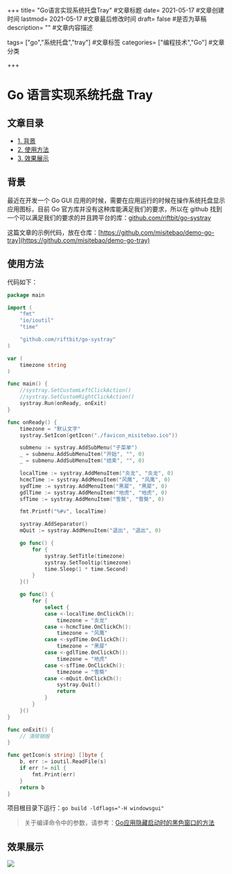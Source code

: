 +++
title= "Go语言实现系统托盘Tray" #文章标题
date= 2021-05-17 #文章创建时间
lastmod= 2021-05-17 #文章最后修改时间
draft= false #是否为草稿
description= "" #文章内容描述

tags= ["go","系统托盘","tray"] #文章标签
categories= ["编程技术","Go"] #文章分类

+++

# Go 语言实现系统托盘 Tray

## 文章目录

- [1. 背景](#nav-1)
- [2. 使用方法](#nav-2)
- [3. 效果展示](#nav-3)

<span id="nav-1"></span>

## 背景

最近在开发一个 Go GUI 应用的时候，需要在应用运行的时候在操作系统托盘显示应用图标，目前 Go 官方库并没有这种库能满足我们的要求，所以在 github 找到一个可以满足我们的要求的并且跨平台的库：[github.com/riftbit/go-systray](github.com/riftbit/go-systray)

这篇文章的示例代码，放在仓库：[https://github.com/misitebao/demo-go-tray](https://github.com/misitebao/demo-go-tray)

<span id="nav-2"></span>

## 使用方法

代码如下：

```go
package main

import (
	"fmt"
	"io/ioutil"
	"time"

	"github.com/riftbit/go-systray"
)

var (
	timezone string
)

func main() {
	//systray.SetCustomLeftClickAction()
	//systray.SetCustomRightClickAction()
	systray.Run(onReady, onExit)
}

func onReady() {
	timezone = "默认文字"
	systray.SetIcon(getIcon("./favicon_misitebao.ico"))

	submenu := systray.AddSubMenu("子菜单")
	_ = submenu.AddSubMenuItem("开始", "", 0)
	_ = submenu.AddSubMenuItem("结束", "", 0)

	localTime := systray.AddMenuItem("炎龙", "炎龙", 0)
	hcmcTime := systray.AddMenuItem("风鹰", "风鹰", 0)
	sydTime := systray.AddMenuItem("黑犀", "黑犀", 0)
	gdlTime := systray.AddMenuItem("地虎", "地虎", 0)
	sfTime := systray.AddMenuItem("雪獒", "雪獒", 0)

	fmt.Printf("%#v", localTime)

	systray.AddSeparator()
	mQuit := systray.AddMenuItem("退出", "退出", 0)

	go func() {
		for {
			systray.SetTitle(timezone)
			systray.SetTooltip(timezone)
			time.Sleep(1 * time.Second)
		}
	}()

	go func() {
		for {
			select {
			case <-localTime.OnClickCh():
				timezone = "炎龙"
			case <-hcmcTime.OnClickCh():
				timezone = "风鹰"
			case <-sydTime.OnClickCh():
				timezone = "黑犀"
			case <-gdlTime.OnClickCh():
				timezone = "地虎"
			case <-sfTime.OnClickCh():
				timezone = "雪獒"
			case <-mQuit.OnClickCh():
				systray.Quit()
				return
			}
		}
	}()
}

func onExit() {
	// 清除销毁
}

func getIcon(s string) []byte {
	b, err := ioutil.ReadFile(s)
	if err != nil {
		fmt.Print(err)
	}
	return b
}


```

项目根目录下运行：`go build -ldflags="-H windowsgui"`

> 关于编译命令中的参数，请参考：[Go应用隐藏启动时的黑色窗口的方法](https://blog.misitebao.com/posts/编程技术/go/go应用隐藏启动时的黑色窗口的方法/)

<span id="nav-3"></span>

## 效果展示

![](https://cdn.jsdelivr.net/gh/misitebao/CDN/md/20210721062440.gif)
